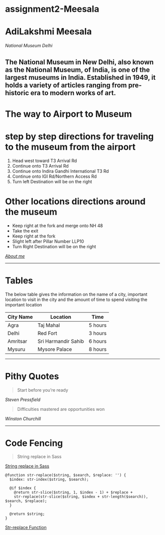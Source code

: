 # assignment2-Meesala
# AdiLakshmi Meesala 
###### National Museum Delhi
The National Museum in New Delhi, also known as the **National Museum**, of India, is one of the largest museums in India. **Established in 1949**, it holds a variety of articles ranging from pre-historic era to modern works of art.
------

# The way to Airport to Museum
# step by step directions for traveling to the museum from the airport
1. Head west toward T3 Arrival Rd
2. Continue onto T3 Arrival Rd
3. Continue onto Indira Gandhi International T3 Rd
4. Continue onto IGI Rd/Northern Access Rd
5. Turn left Destination will be on the right

# Other locations directions around the museum

- Keep right at the fork and merge onto NH 48
- Take the exit
- Keep right at the fork
- Slight left after Pillar Number LLP10
- Turn Right Destination will be on the right

*[About me](AboutMe.md)*

---
# Tables
The below table gives the information on the name of a city, important location to visit in the city and the amount of time to spend visiting the important location  

| City Name | Location | Time|
|--- |--- |--- |
| Agra | Taj Mahal | 5 hours |
| Delhi | Red Fort | 3 hours |
| Amritsar | Sri Harmandir Sahib | 6 hours |
| Mysuru | Mysore Palace | 8 hours |

---

# Pithy Quotes
> Start before you’re ready

*Steven Pressfield*

> Difficulties mastered are opportunities won

*Winston Churchill*

---
# Code Fencing
> String replace in Sass

[String replace in Sass](https://stackoverflow.com/questions/12728634/string-replace-in-sass)

```
@function str-replace($string, $search, $replace: '') {
  $index: str-index($string, $search);
  
  @if $index {
    @return str-slice($string, 1, $index - 1) + $replace + 
    str-replace(str-slice($string, $index + str-length($search)), $search, $replace);
  }
  
  @return $string;
}
```

[Str-replace Function](https://css-tricks.com/snippets/sass/str-replace-function/)